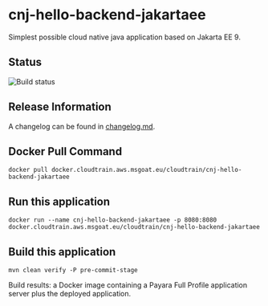 # cnj-hello-backend-jakartaee

Simplest possible cloud native java application based on Jakarta EE 9.

## Status

![Build status](https://codebuild.eu-west-1.amazonaws.com/badges?uuid=eyJlbmNyeXB0ZWREYXRhIjoiWWRuMTNQamc0WGV2SWFOeWl3bEx4WWVIK3pYY0U0ZjJzUzY1Smk1VVBwdnFEcXd3Tmd0S080alkrNWlabjNIRWx2RE9FSllEZFFlUFJydFJhNUY0QkdRPSIsIml2UGFyYW1ldGVyU3BlYyI6Ik1hbXdUUGdYaG9XMUJVR1UiLCJtYXRlcmlhbFNldFNlcmlhbCI6MX0%3D&branch=main)

## Release Information

A changelog can be found in [changelog.md](changelog.md).

## Docker Pull Command

`docker pull docker.cloudtrain.aws.msgoat.eu/cloudtrain/cnj-hello-backend-jakartaee`

## Run this application 

```shell 
docker run --name cnj-hello-backend-jakartaee -p 8080:8080 docker.cloudtrain.aws.msgoat.eu/cloudtrain/cnj-hello-backend-jakartaee
```

## Build this application 

```shell 
mvn clean verify -P pre-commit-stage
```

Build results: a Docker image containing a Payara Full Profile application server plus the deployed application.
